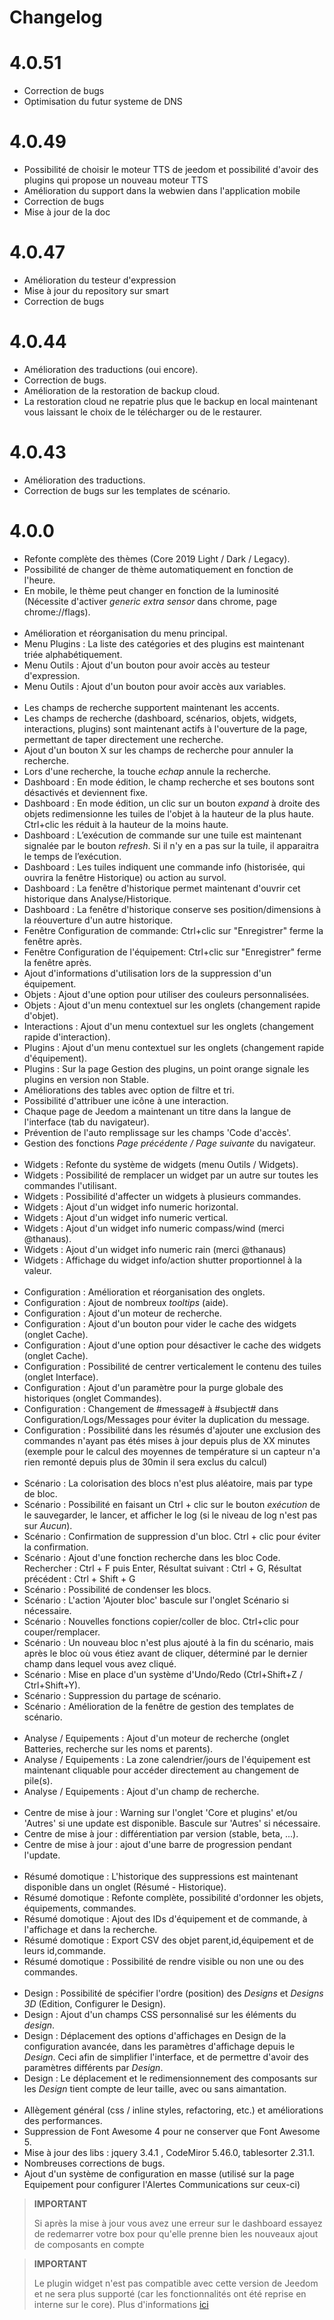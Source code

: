 Changelog
=========

4.0.51
=====

- Correction de bugs
- Optimisation du futur systeme de DNS

4.0.49
=====

- Possibilité de choisir le moteur TTS de jeedom et possibilité d'avoir des plugins qui propose un nouveau moteur TTS
- Amélioration du support dans la webwien dans l'application mobile
- Correction de bugs
- Mise à jour de la doc

4.0.47
=====

- Amélioration du testeur d'expression
- Mise à jour du repository sur smart
- Correction de bugs

4.0.44
=====

- Amélioration des traductions (oui encore).
- Correction de bugs.
- Amélioration de la restoration de backup cloud.
- La restoration cloud ne repatrie plus que le backup en local maintenant vous laissant le choix de le télécharger ou de le restaurer.

4.0.43
=====

- Amélioration des traductions.
- Correction de bugs sur les templates de scénario.

4.0.0
=====
- Refonte complète des thèmes (Core 2019 Light / Dark / Legacy).
- Possibilité de changer de thème automatiquement en fonction de l'heure.
- En mobile, le thème peut changer en fonction de la luminosité (Nécessite d'activer *generic extra sensor* dans chrome, page chrome://flags).<br/><br/>
- Amélioration et réorganisation du menu principal.
- Menu Plugins : La liste des catégories et des plugins est maintenant triée alphabétiquement.
- Menu Outils : Ajout d'un bouton pour avoir accès au testeur d'expression.
- Menu Outils : Ajout d'un bouton pour avoir accès aux variables.<br/><br/>
- Les champs de recherche supportent maintenant les accents.
- Les champs de recherche (dashboard, scénarios, objets, widgets, interactions, plugins) sont maintenant actifs à l'ouverture de la page, permettant de taper directement une recherche.
- Ajout d'un bouton X sur les champs de recherche pour annuler la recherche.
- Lors d'une recherche, la touche *echap* annule la recherche.
- Dashboard : En mode édition, le champ recherche et ses boutons sont désactivés et deviennent fixe.
- Dashboard : En mode édition, un clic sur un bouton *expand* à droite des objets redimensionne les tuiles de l'objet à la hauteur de la plus haute. Ctrl+clic les réduit à la hauteur de la moins haute.
- Dashboard : L’exécution de commande sur une tuile est maintenant signalée par le bouton *refresh*. Si il n'y en a pas sur la tuile, il apparaitra le temps de l’exécution.
- Dashboard : Les tuiles indiquent une commande info (historisée, qui ouvrira la fenêtre Historique) ou action au survol.
- Dashboard : La fenêtre d'historique permet maintenant d'ouvrir cet historique dans Analyse/Historique.
- Dashboard : La fenêtre d'historique conserve ses position/dimensions à la réouverture d'un autre historique.
- Fenêtre Configuration de commande: Ctrl+clic sur "Enregistrer" ferme la fenêtre après.
- Fenêtre Configuration de l'équipement: Ctrl+clic sur "Enregistrer" ferme la fenêtre après.
- Ajout d'informations d'utilisation lors de la suppression d'un équipement.
- Objets : Ajout d'une option pour utiliser des couleurs personnalisées.
- Objets : Ajout d'un menu contextuel sur les onglets (changement rapide d'objet).
- Interactions : Ajout d'un menu contextuel sur les onglets (changement rapide d'interaction).
- Plugins : Ajout d'un menu contextuel sur les onglets (changement rapide d'équipement).
- Plugins : Sur la page Gestion des plugins, un point orange signale les plugins en version non Stable.
- Améliorations des tables avec option de filtre et tri.
- Possibilité d'attribuer une icône à une interaction.
- Chaque page de Jeedom a maintenant un titre dans la langue de l'interface (tab du navigateur).
- Prévention de l'auto remplissage sur les champs 'Code d'accès'.
- Gestion des fonctions *Page précédente / Page suivante* du navigateur.<br/><br/>
- Widgets : Refonte du système de widgets (menu Outils / Widgets).
- Widgets : Possibilité de remplacer un widget par un autre sur toutes les commandes l'utilisant.
- Widgets : Possibilité d'affecter un widgets à plusieurs commandes.
- Widgets : Ajout d'un widget info numeric horizontal.
- Widgets : Ajout d'un widget info numeric vertical.
- Widgets : Ajout d'un widget info numeric compass/wind (merci @thanaus).
- Widgets : Ajout d'un widget info numeric rain (merci @thanaus)
- Widgets : Affichage du widget info/action shutter proportionnel à la valeur.<br/><br/>
- Configuration : Amélioration et réorganisation des onglets.
- Configuration : Ajout de nombreux *tooltips* (aide).
- Configuration : Ajout d'un moteur de recherche.
- Configuration : Ajout d'un bouton pour vider le cache des widgets (onglet Cache).
- Configuration : Ajout d'une option pour désactiver le cache des widgets (onglet Cache).
- Configuration : Possibilité de centrer verticalement le contenu des tuiles (onglet Interface).
- Configuration : Ajout d'un paramètre pour la purge globale des historiques (onglet Commandes).
- Configuration : Changement de #message# à #subject# dans Configuration/Logs/Messages pour éviter la duplication du message.
- Configuration : Possibilité dans les résumés d'ajouter une exclusion des commandes n'ayant pas étés mises à jour depuis plus de XX minutes (exemple pour le calcul des moyennes de température si un capteur n'a rien remonté depuis plus de 30min il sera exclus du calcul)<br/><br/>
- Scénario : La colorisation des blocs n'est plus aléatoire, mais par type de bloc.
- Scénario : Possibilité en faisant un Ctrl + clic sur le bouton *exécution* de le sauvegarder, le lancer, et afficher le log (si le niveau de log n'est pas sur *Aucun*).
- Scénario : Confirmation de suppression d'un bloc. Ctrl + clic pour éviter la confirmation.
- Scénario : Ajout d'une fonction recherche dans les bloc Code. Rechercher : Ctrl + F puis Enter, Résultat suivant : Ctrl + G, Résultat précédent : Ctrl + Shift + G
- Scénario : Possibilité de condenser les blocs.
- Scénario : L'action 'Ajouter bloc' bascule sur l'onglet Scénario si nécessaire.
- Scénario : Nouvelles fonctions copier/coller de bloc. Ctrl+clic pour couper/remplacer.
- Scénario : Un nouveau bloc n'est plus ajouté à la fin du scénario, mais après le bloc où vous étiez avant de cliquer, déterminé par le dernier champ dans lequel vous avez cliqué.
- Scénario : Mise en place d'un système d'Undo/Redo (Ctrl+Shift+Z / Ctrl+Shift+Y).
- Scénario : Suppression du partage de scénario.
- Scénario : Amélioration de la fenêtre de gestion des templates de scénario.<br/><br/>
- Analyse / Equipements : Ajout d'un moteur de recherche (onglet Batteries, recherche sur les noms et parents).
- Analyse / Equipements : La zone calendrier/jours de l'équipement est maintenant cliquable pour accéder directement au changement de pile(s).
- Analyse / Equipements : Ajout d'un champ de recherche.<br/><br/>
- Centre de mise à jour : Warning sur l'onglet 'Core et plugins' et/ou 'Autres' si une update est disponible. Bascule sur 'Autres' si nécessaire.
- Centre de mise à jour : différentiation par version (stable, beta, ...).
- Centre de mise à jour : ajout d'une barre de progression pendant l'update.<br/><br/>
- Résumé domotique : L'historique des suppressions est maintenant disponible dans un onglet (Résumé - Historique).
- Résumé domotique : Refonte complète, possibilité d'ordonner les objets, équipements, commandes.
- Résumé domotique : Ajout des IDs d'équipement et de commande, à l'affichage et dans la recherche.
- Résumé domotique : Export CSV des objet parent,id,équipement et de leurs id,commande.
- Résumé domotique : Possibilité de rendre visible ou non une ou des commandes.<br/><br/>
- Design : Possibilité de spécifier l'ordre (position) des *Designs* et *Designs 3D* (Edition, Configurer le Design).
- Design : Ajout d'un champs CSS personnalisé sur les éléments du *design*.
- Design : Déplacement des options d'affichages en Design de la configuration avancée, dans les paramètres d'affichage depuis le *Design*. Ceci afin de simplifier l'interface, et de permettre d'avoir des paramètres différents par *Design*.
- Design : Le déplacement et le redimensionnement des composants sur les *Design* tient compte de leur taille, avec ou sans aimantation.<br/><br/>
- Allègement général (css / inline styles, refactoring, etc.) et améliorations des performances.
- Suppression de Font Awesome 4 pour ne conserver que Font Awesome 5.
- Mise à jour des libs : jquery 3.4.1 , CodeMiror 5.46.0, tablesorter 2.31.1.
- Nombreuses corrections de bugs.
- Ajout d'un système de configuration en masse (utilisé sur la page Equipement pour configurer l'Alertes Communications sur ceux-ci)

>**IMPORTANT**
>
>Si après la mise à jour vous avez une erreur sur le dashboard essayez de redemarrer votre box pour qu'elle prenne bien les nouveaux ajout de composants en compte

>**IMPORTANT**
>
>Le plugin widget n'est pas compatible avec cette version de Jeedom et ne sera plus supporté (car les fonctionnalités ont été reprise en interne sur le core). Plus d'informations [ici](https://www.jeedom.com/blog/4368-les-widgets-en-v4)
